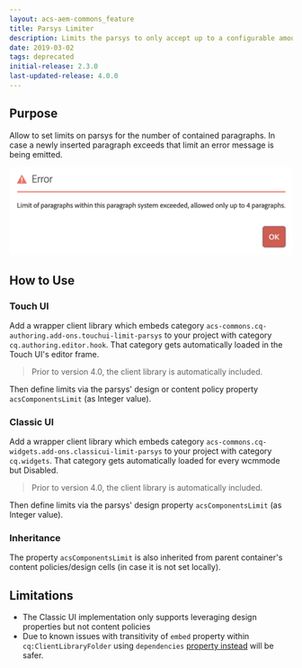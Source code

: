 ```yaml
---
layout: acs-aem-commons_feature
title: Parsys Limiter
description: Limits the parsys to only accept up to a configurable amount of paragraphs
date: 2019-03-02
tags: deprecated
initial-release: 2.3.0
last-updated-release: 4.0.0
---
```


## Purpose

Allow to set limits on parsys for the number of contained paragraphs. In case a newly inserted paragraph exceeds that limit an error message is being emitted.

![Alert](images/alert.png)

## How to Use

### Touch UI
Add a wrapper client library which embeds category `acs-commons.cq-authoring.add-ons.touchui-limit-parsys` to your project with category
`cq.authoring.editor.hook`. That category gets automatically loaded in the Touch UI's editor frame.

> Prior to version 4.0, the client library is automatically included.

Then define limits via the parsys' design or content policy property `acsComponentsLimit` (as Integer value).

### Classic UI
Add a wrapper client library which embeds category `acs-commons.cq-widgets.add-ons.classicui-limit-parsys` to your project with category
`cq.widgets`. That category gets automatically loaded for every wcmmode but Disabled.

> Prior to version 4.0, the client library is automatically included.

Then define limits via the parsys' design property `acsComponentsLimit` (as Integer value).

### Inheritance

The property `acsComponentsLimit` is also inherited from parent container's content policies/design cells (in case it is not set locally).

## Limitations

- The Classic UI implementation only supports leveraging design properties but not content policies
- Due to known issues with transitivity of `embed` property within `cq:ClientLibraryFolder` using `dependencies` [property
instead](#how-to-use) will be safer.
